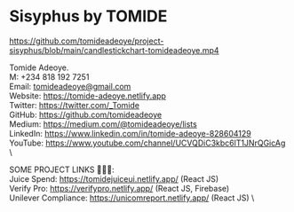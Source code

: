 # Sisyphus by TOMIDE

https://github.com/tomideadeoye/project-sisyphus/blob/main/candlestickchart-tomideadeoye.mp4


Tomide Adeoye. \
M: +234 818 192 7251 \
Email: tomideadeoye@gmail.com \
Website: https://tomide-adeoye.netlify.app \
Twitter: https://twitter.com/_Tomide \
GitHub: https://github.com/tomideadeoye \
Medium: https://medium.com/@tomideadeoye/lists \
LinkedIn: https://www.linkedin.com/in/tomide-adeoye-828604129 \
YouTube: https://www.youtube.com/channel/UCVQDiC3kbc6lT1JNrQGicAg \

SOME PROJECT LINKS 🧑🏿‍💻: \
Juice Spend: https://tomidejuiceui.netlify.app/ (React JS) \
Verify Pro: https://verifypro.netlify.app/ (React JS, Firebase) \
Unilever Compliance: https://unicomreport.netlify.app/ (React JS) \
